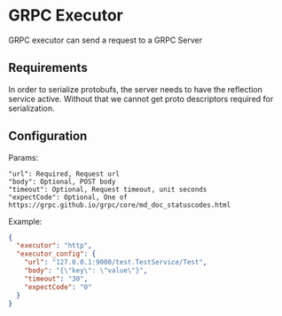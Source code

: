 # GRPC Executor

GRPC executor can send a request to a GRPC Server

## Requirements

In order to serialize protobufs, the server needs to have the reflection service active.
Without that we cannot get proto descriptors required for serialization.

## Configuration

Params:

```
"url": Required, Request url
"body": Optional, POST body
"timeout": Optional, Request timeout, unit seconds
"expectCode": Optional, One of https://grpc.github.io/grpc/core/md_doc_statuscodes.html
```

Example:

```json
{
  "executor": "http",
  "executor_config": {
    "url": "127.0.0.1:9000/test.TestService/Test",
    "body": "{\"key\": \"value\"}",
    "timeout": "30",
    "expectCode": "0"
  }
}
```
